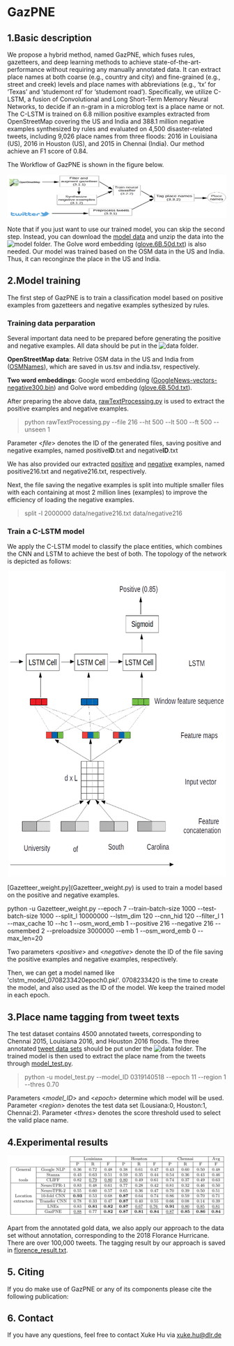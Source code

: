 # GazPNE
## 1.Basic description
We propose a hybrid method, named GazPNE, which fuses rules, gazetteers, and deep learning methods to achieve state-of-the-art-performance without requiring any manually annotated data. It can extract place names at both coarse (e.g., country and city) and fine-grained (e.g., street and creek) levels and
place names with abbreviations (e.g., ‘tx’ for ‘Texas’ and ‘studemont rd’ for ‘studemont road’). Specifically,  we utilize C-LSTM, a fusion of Convolutional and Long Short-Term Memory Neural Networks, to decide if an n-gram in a microblog text is a place name or not. The C-LSTM is trained on 6.8 million positive examples extracted from OpenStreetMap covering the US and India and 388.1 million negative examples synthesized by rules and  evaluated  on  4,500  disaster-related  tweets, including  9,026 place names from three floods: 2016 in Louisiana (US), 2016 in Houston (US), and 2015 in Chennai (India). Our method achieve an F1 score of 0.84.

The Workflow of GazPNE is shown in the figure below.

<p align="center">
<a href="url">
 <img src="figure/workflow.png" height="100" width="700" ></a>
</p>


Note that if you just want to use our trained model, you can skip the second step. Instead, you can download the [model data](https://drive.google.com/file/d/1j4CSF13Uoajcfh1h-yBuvVXo_-rub05o/view?usp=sharing) and unzip the data into the ![model](model) folder. The Golve word embedding ([glove.6B.50d.txt](https://www.kaggle.com/watts2/glove6b50dtxt)) is also needed. Our model was trained based on the OSM data in the US and India. Thus, it can  reconginze the place in the US and India.

## 2.Model training
The first step of GazPNE is to train a classification model based on positive examples from gazetteers and negative examples sythesized by rules.
### Training data perparation
Several important data need to be prepared before generating the positive and negative examples. All data should be put in the ![data](data) folder.

**OpenStreetMap data**: Retrive OSM data in the US and India from ([OSMNames](https://osmnames.org/download/)), which are saved in us.tsv and india.tsv, respectively.


**Two word embeddings**: Google word embedding ([GoogleNews-vectors-negative300.bin](https://code.google.com/archive/p/word2vec/)) and Golve word embedding ([glove.6B.50d.txt](https://www.kaggle.com/watts2/glove6b50dtxt)).

After preparing the above data, [rawTextProcessing.py](rawTextProcessing.py) is used to extract the positive examples and negative examples. 

 > python rawTextProcessing.py --file 216 --ht 500 --lt 500 --ft 500 --unseen 1
 
Parameter <*file*> denotes the ID of the generated files, saving positive and negative examples, named positive**ID**.txt and negative**ID**.txt

We has also provided our extracted [positive](https://drive.google.com/file/d/1ewQH4__dpWV0sMumhf7VLVKCh3fAGSIN/view?usp=sharing) and [negative](https://drive.google.com/file/d/1KMGy2W82S5GtuJ9ghoT51MP48Gu-sqCk/view?usp=sharing) examples, named positive216.txt and negative216.txt, respectively.

Next, the file saving the negative examples is split into multiple smaller files with each containing at most 2 million lines (examples) to improve the efficiency of loading the negative examples.

 > split -l 2000000 data/negative216.txt data/negative216
 
### Train a C-LSTM model

We apply the C-LSTM  model to classify the place entities, which combines the CNN and LSTM to achieve the best of both. The topology of the network is depicted as follows:
<p align="center">
<a href="url">
 <img src="figure/architecture.png" height="700" width="500" ></a>
</p>
[Gazetteer_weight.py](Gazetteer_weight.py) is used to train a model based on the positive and negative examples.

python -u Gazetteer_weight.py --epoch 7 --train-batch-size 1000 --test-batch-size 1000 --split_l 10000000 --lstm_dim 120 --cnn_hid 120 --filter_l 1 --max_cache 10 --hc 1 --osm_word_emb 1 --positive 216 --negative 216 --osmembed 2 --preloadsize 3000000 --emb 1 --osm_word_emb 0 --max_len=20

Two parameters <*positive*> and <*negative*> denote the ID of the file saving the positive examples and negative examples, respectively.

Then, we can get a model named like 'clstm_model_0708233420epoch0.pkl'. 0708233420 is the time to create the model, and also used as the ID of the model. We keep the trained model in each epoch. 



## 3.Place name tagging from tweet texts

The test dataset contains 4500 annotated tweets, corresponding to Chennai 2015, Louisiana 2016, and Houston 2016 floods. The three annotated [tweet data sets](https://rebrand.ly/LocationsDataset) should be put under the ![data](data) folder. The trained model is then used to extract the place name from the tweets through [model_test.py](model_test.py).

> python -u model_test.py --model_ID 0319140518  --epoch 11  --region 1 --thres 0.70

Parameters <*model_ID*> and <*epoch*> determine which model will be used. Parameter <*region*> denotes the test data set (Lousiana:0, Houston:1, Chennai:2). Parameter <*thres*> denotes the score threshold used to select the valid place name. 

## 4.Experimental results

![Screenshot](figure/result.png)

Apart from the annotated gold data, we also apply our approach to the data set without annotation, corresponding to the 2018 Florance Hurricane. There are over 100,000 tweets. The tagging result by our approach is saved in [florence_result.txt](experiments/florence_result.txt).

## 5. Citing
If you do make use of GazPNE or any of its components please cite the following publication:

## 6. Contact
If you have any questions, feel free to contact Xuke Hu via xuke.hu@dlr.de
